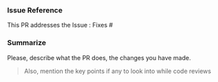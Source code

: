 ### Issue Reference
This PR addresses the Issue : Fixes #

### Summarize
Please, describe what the PR does, the changes you have made.

> Also, mention the key points if any to look into while code reviews

